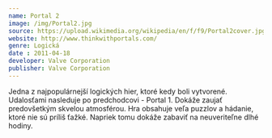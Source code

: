 ```yaml
---
name: Portal 2
image: /img/Portal2.jpg
source: https://upload.wikimedia.org/wikipedia/en/f/f9/Portal2cover.jpg
website: http://www.thinkwithportals.com/
genre: Logická
date : 2011-04-18
developer: Valve Corporation
publisher: Valve Corporation
---
```


Jedna z najpopulárnejší logických hier, ktoré kedy boli vytvorené.
Udalosťami nasleduje po predchodcovi - Portal 1.
Dokáže zaujať predovšetkým skvelou atmosférou.
Hra obsahuje veľa puzzlov a hádanie, ktoré nie sú príliš ťažké.
Napriek tomu dokáže zabaviť na neuveriteľne dlhé hodiny.
